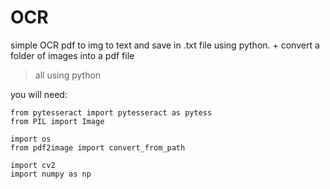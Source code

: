 # OCR

simple OCR pdf to img to text and save in .txt file using python.
+
convert a folder of images into a pdf file

> all using python


you will need:

```
from pytesseract import pytesseract as pytess
from PIL import Image

import os
from pdf2image import convert_from_path

import cv2
import numpy as np

```
